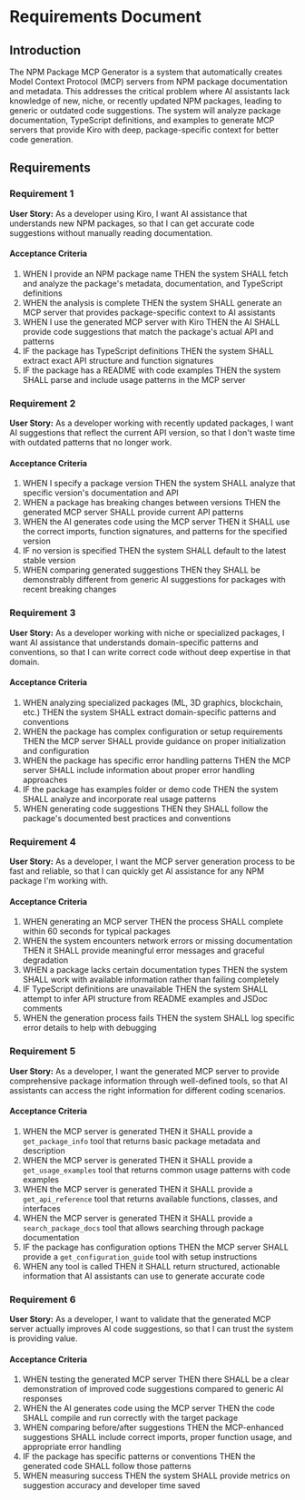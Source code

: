 # Requirements Document

## Introduction

The NPM Package MCP Generator is a system that automatically creates Model Context Protocol (MCP) servers from NPM package documentation and metadata. This addresses the critical problem where AI assistants lack knowledge of new, niche, or recently updated NPM packages, leading to generic or outdated code suggestions. The system will analyze package documentation, TypeScript definitions, and examples to generate MCP servers that provide Kiro with deep, package-specific context for better code generation.

## Requirements

### Requirement 1

**User Story:** As a developer using Kiro, I want AI assistance that understands new NPM packages, so that I can get accurate code suggestions without manually reading documentation.

#### Acceptance Criteria

1. WHEN I provide an NPM package name THEN the system SHALL fetch and analyze the package's metadata, documentation, and TypeScript definitions
2. WHEN the analysis is complete THEN the system SHALL generate an MCP server that provides package-specific context to AI assistants
3. WHEN I use the generated MCP server with Kiro THEN the AI SHALL provide code suggestions that match the package's actual API and patterns
4. IF the package has TypeScript definitions THEN the system SHALL extract exact API structure and function signatures
5. IF the package has a README with code examples THEN the system SHALL parse and include usage patterns in the MCP server

### Requirement 2

**User Story:** As a developer working with recently updated packages, I want AI suggestions that reflect the current API version, so that I don't waste time with outdated patterns that no longer work.

#### Acceptance Criteria

1. WHEN I specify a package version THEN the system SHALL analyze that specific version's documentation and API
2. WHEN a package has breaking changes between versions THEN the generated MCP server SHALL provide current API patterns
3. WHEN the AI generates code using the MCP server THEN it SHALL use the correct imports, function signatures, and patterns for the specified version
4. IF no version is specified THEN the system SHALL default to the latest stable version
5. WHEN comparing generated suggestions THEN they SHALL be demonstrably different from generic AI suggestions for packages with recent breaking changes

### Requirement 3

**User Story:** As a developer working with niche or specialized packages, I want AI assistance that understands domain-specific patterns and conventions, so that I can write correct code without deep expertise in that domain.

#### Acceptance Criteria

1. WHEN analyzing specialized packages (ML, 3D graphics, blockchain, etc.) THEN the system SHALL extract domain-specific patterns and conventions
2. WHEN the package has complex configuration or setup requirements THEN the MCP server SHALL provide guidance on proper initialization and configuration
3. WHEN the package has specific error handling patterns THEN the MCP server SHALL include information about proper error handling approaches
4. IF the package has examples folder or demo code THEN the system SHALL analyze and incorporate real usage patterns
5. WHEN generating code suggestions THEN they SHALL follow the package's documented best practices and conventions

### Requirement 4

**User Story:** As a developer, I want the MCP server generation process to be fast and reliable, so that I can quickly get AI assistance for any NPM package I'm working with.

#### Acceptance Criteria

1. WHEN generating an MCP server THEN the process SHALL complete within 60 seconds for typical packages
2. WHEN the system encounters network errors or missing documentation THEN it SHALL provide meaningful error messages and graceful degradation
3. WHEN a package lacks certain documentation types THEN the system SHALL work with available information rather than failing completely
4. IF TypeScript definitions are unavailable THEN the system SHALL attempt to infer API structure from README examples and JSDoc comments
5. WHEN the generation process fails THEN the system SHALL log specific error details to help with debugging

### Requirement 5

**User Story:** As a developer, I want the generated MCP server to provide comprehensive package information through well-defined tools, so that AI assistants can access the right information for different coding scenarios.

#### Acceptance Criteria

1. WHEN the MCP server is generated THEN it SHALL provide a `get_package_info` tool that returns basic package metadata and description
2. WHEN the MCP server is generated THEN it SHALL provide a `get_usage_examples` tool that returns common usage patterns with code examples
3. WHEN the MCP server is generated THEN it SHALL provide a `get_api_reference` tool that returns available functions, classes, and interfaces
4. WHEN the MCP server is generated THEN it SHALL provide a `search_package_docs` tool that allows searching through package documentation
5. IF the package has configuration options THEN the MCP server SHALL provide a `get_configuration_guide` tool with setup instructions
6. WHEN any tool is called THEN it SHALL return structured, actionable information that AI assistants can use to generate accurate code

### Requirement 6

**User Story:** As a developer, I want to validate that the generated MCP server actually improves AI code suggestions, so that I can trust the system is providing value.

#### Acceptance Criteria

1. WHEN testing the generated MCP server THEN there SHALL be a clear demonstration of improved code suggestions compared to generic AI responses
2. WHEN the AI generates code using the MCP server THEN the code SHALL compile and run correctly with the target package
3. WHEN comparing before/after suggestions THEN the MCP-enhanced suggestions SHALL include correct imports, proper function usage, and appropriate error handling
4. IF the package has specific patterns or conventions THEN the generated code SHALL follow those patterns
5. WHEN measuring success THEN the system SHALL provide metrics on suggestion accuracy and developer time saved